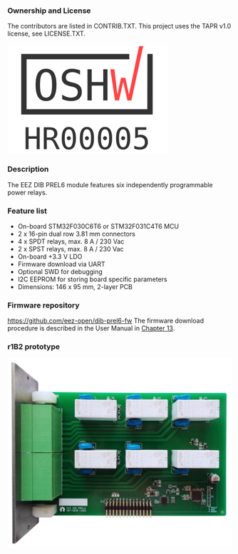 ### Ownership and License
The contributors are listed in CONTRIB.TXT. This project uses the TAPR v1.0 license, see LICENSE.TXT.

[![OSHW-HR000005](Images/OSHW_UID_HR5.svg)](https://certification.oshwa.org/hr000005.html)

### Description

The EEZ DIB PREL6 module features six independently programmable power relays.

### Feature list

* On-board STM32F030C6T6 or STM32F031C4T6 MCU
* 2 x 16-pin dual row 3.81 mm connectors
* 4 x SPDT relays, max. 8 A / 230 Vac
* 2 x SPST relays, max. 8 A / 230 Vac
* On-board +3.3 V LDO
* Firmware download via UART
* Optional SWD for debugging
* I2C EEPROM for storing board specific parameters
* Dimensions: 146 x 95 mm, 2-layer PCB

### Firmware repository

https://github.com/eez-open/dib-prel6-fw
The firmware download procedure is described in the User Manual in [Chapter 13](https://github.com/eez-open/modular-psu/blob/master/docs/user%20manual/EEZ%20BB3%20user%20manual.pdf). 

### r1B2 prototype

![prototype](Images/PREL6_prototype_r1B2.JPG)
